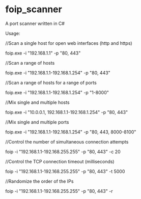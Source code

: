 # foip_scanner
A port scanner written in C#

Usage:

//Scan a single host for open web interfaces (http and https)

foip.exe -i "192.168.1.1" -p "80, 443"

//Scan a range of hosts

foip.exe -i "192.168.1.1-192.168.1.254" -p "80, 443"

//Scan a range of hosts for a range of ports

foip.exe -i "192.168.1.1-192.168.1.254" -p "1-8000"

//Mix single and multiple hosts

foip.exe -i "10.0.0.1, 192.168.1.1-192.168.1.254" -p "80, 443"

//Mix single and multiple ports

foip.exe -i "192.168.1.1-192.168.1.254" -p "80, 443, 8000-8100"

//Control the number of simultaneous connection attempts

foip -i "192.168.1.1-192.168.255.255" -p "80, 443" -c 20

//Control the TCP connection timeout (milliseconds)

foip -i "192.168.1.1-192.168.255.255" -p "80, 443" -t 5000

//Randomize the order of the IPs

foip -i "192.168.1.1-192.168.255.255" -p "80, 443" -r
